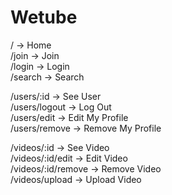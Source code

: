 # Wetube

/ -> Home  
/join -> Join  
/login -> Login  
/search -> Search

/users/:id -> See User  
/users/logout -> Log Out  
/users/edit -> Edit My Profile  
/users/remove -> Remove My Profile

/videos/:id -> See Video  
/videos/:id/edit -> Edit Video  
/videos/:id/remove -> Remove Video  
/videos/upload -> Upload Video
